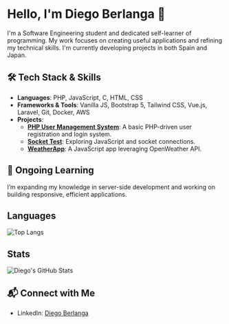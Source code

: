 # Hello, I'm Diego Berlanga 👋

I'm a Software Engineering student and dedicated self-learner of programming. My work focuses on creating useful applications and refining my technical skills. I'm currently developing projects in both Spain and Japan.

## 🛠 Tech Stack & Skills

- **Languages**: PHP, JavaScript, C, HTML, CSS
- **Frameworks & Tools**: Vanilla JS, Bootstrap 5, Tailwind CSS, Vue.js, Laravel, Git, Docker, AWS
- **Projects**:
  - **[PHP User Management System](https://github.com/dirb997/php_users_form)**: A basic PHP-driven user registration and login system.
  - **[Socket Test](https://github.com/dirb997/socket-test)**: Exploring JavaScript and socket connections.
  - **[WeatherApp](https://github.com/dirb997/weatherApp)**: A JavaScript app leveraging OpenWeather API.

## 🌱 Ongoing Learning

I’m expanding my knowledge in server-side development and working on building responsive, efficient applications.

## Languages

![Top Langs](https://github-readme-stats.vercel.app/api/top-langs/?username=dirb997&layout=compact&theme=radical)

## Stats

![Diego's GitHub Stats](https://github-readme-stats.vercel.app/api?username=dirb997&show_icons=true&theme=radical)


## 📬 Connect with Me

- LinkedIn: [Diego Berlanga](https://linkedin.com/in/juan-diego-ruiz-berlanga)
